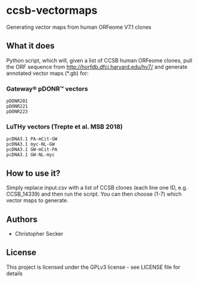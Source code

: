 # ccsb-vectormaps
Generating vector maps from human ORFeome V7.1 clones

## What it does

Python script, which will, given a list of CCSB human ORFeome clones, pull the ORF sequence from http://horfdb.dfci.harvard.edu/hv7/ and generate annotated vector maps (*.gb) for:

### Gateway® pDONR™ vectors

    pDONR201
    pDONR221
    pDONR223

### LuTHy vectors (Trepte et al. MSB 2018)

    pcDNA3.1 PA-mCit-GW
    pcDNA3.1 myc-NL-GW
    pcDNA3.1 GW-mCit-PA
    pcDNA3.1 GW-NL-myc

## How to use it?

Simply replace input.csv with a list of CCSB clones (each line one ID, e.g. CCSB_14339) and then run the script. 
You can then choose (1-7) which vector maps to generate.

## Authors

* Christopher Secker
    
## License

This project is licensed under the GPLv3 license - see LICENSE file for details
